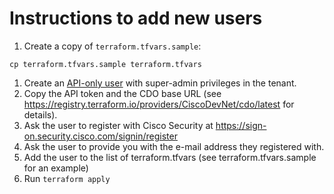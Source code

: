 # Instructions to add new users

1. Create a copy of `terraform.tfvars.sample`:
```
cp terraform.tfvars.sample terraform.tfvars
```
1. Create an [API-only user](https://edge.us.cdo.cisco.com/content/docs/index.html#!t-create-api-only-users.html?highlight=create%20user) with super-admin privileges in the tenant.
1. Copy the API token and the CDO base URL (see https://registry.terraform.io/providers/CiscoDevNet/cdo/latest for details).
1. Ask the user to register with Cisco Security at https://sign-on.security.cisco.com/signin/register
1. Ask the user to provide you with the e-mail address they registered with.
1. Add the user to the list of terraform.tfvars (see terraform.tfvars.sample for an example)
1. Run `terraform apply`
